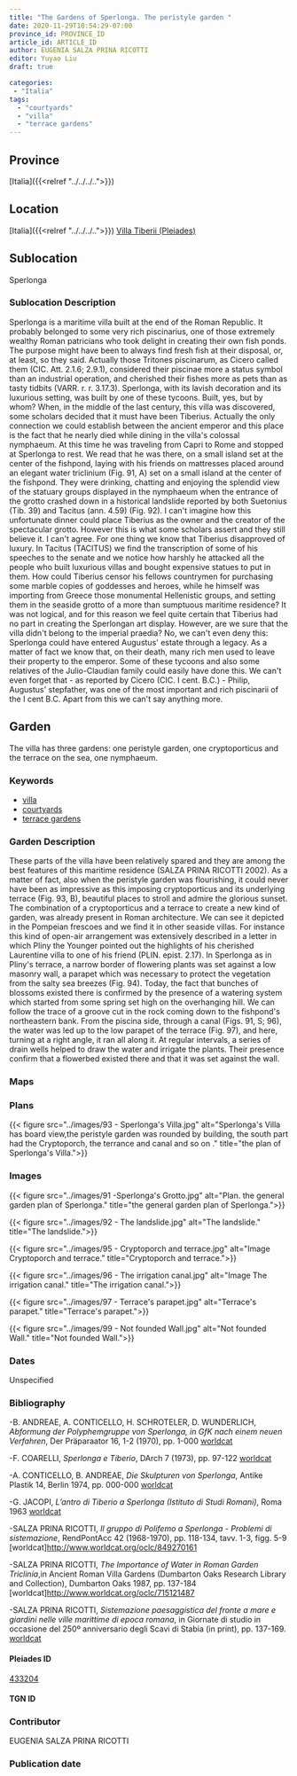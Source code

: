 ```yaml
---
title: "The Gardens of Sperlonga. The peristyle garden "
date: 2020-11-29T10:54:29-07:00
province_id: PROVINCE_ID
article_id: ARTICLE_ID
author: EUGENIA SALZA PRINA RICOTTI
editor: Yuyao Liu
draft: true

categories:
 - "Italia"
tags:
  - "courtyards"
  - "villa"
  - "terrace gardens"
---
```


## Province
[Italia]({{<relref "../../../..">}})

## Location

[Italia]({{<relref "../../../..">}})
[Villa Tiberii (Pleiades)](https://pleiades.stoa.org/places/433204?searchterm=sperl)

<!--### Location Description-->

<!-- LEAVE THIS BLANK FOR NOW -->

## Sublocation
Sperlonga

### Sublocation Description

Sperlonga is a maritime villa built at the end of the Roman Republic. It probably belonged to some very rich piscinarius, one of those extremely wealthy Roman patricians who took delight in creating their own fish ponds. The purpose might have been to always find fresh fish at their disposal, or, at least, so they said. Actually those Tritones piscinarum, as Cicero called them (CIC. Att. 2.1.6; 2.9.1), considered their piscinae more a status symbol than an industrial operation, and cherished their fishes more as pets than as tasty tidbits (VARR. r. r. 3.17.3).
Sperlonga, with its lavish decoration and its luxurious setting, was built by one of these tycoons. Built, yes, but by whom? When, in the middle of the last century, this villa was discovered, some scholars decided that it must have been Tiberius. Actually the only connection we could establish between the ancient emperor and this place is the fact that he nearly died while dining in the villa's colossal nymphaeum. At this time he was traveling from Capri to Rome and stopped at Sperlonga to rest.  We read that he was there, on a small island set at the center of the fishpond, laying with his friends on mattresses placed around an elegant water triclinium (Fig. 91, A) set on a small island at the center of the fishpond. They were drinking, chatting and enjoying the splendid view of the statuary groups displayed in the nymphaeum when the entrance of the grotto crashed down in a historical landslide reported by both Suetonius (Tib. 39) and Tacitus (ann. 4.59) (Fig. 92). I can't imagine how this unfortunate dinner could place Tiberius as the owner and the creator of the spectacular grotto. However this is what some scholars assert and they still believe it.
I can't agree. For one thing we know that Tiberius disapproved of luxury. In Tacitus (TACITUS) we find the transcription of some of his speeches to the senate and we notice how harshly he attacked all the people who built luxurious villas and bought expensive statues to put in them.  How could Tiberius censor his fellows countrymen for purchasing some marble copies of goddesses and heroes, while he himself was importing from Greece those monumental Hellenistic groups, and setting them in the seaside grotto of a more than sumptuous maritime residence? It was not logical, and for this reason we feel quite certain that Tiberius had no part in creating the Sperlongan art display.
However, are we sure that the villa didn't belong to the imperial praedia? No, we can't even deny this: Sperlonga could have entered Augustus' estate through a legacy. As a matter of fact we know that, on their death, many rich men used to leave their property to the emperor. Some of these tycoons and also some relatives of the Julio-Claudian family could easily have done this. We can't even forget that - as reported by Cicero (CIC. I cent. B.C.) - Philip, Augustus' stepfather, was one of the most important and rich piscinarii of the I cent B.C. Apart from this we can't say anything more.


## Garden

The villa has three gardens:  one peristyle garden, one cryptoporticus and the terrace on the sea, one nymphaeum.

### Keywords

- [villa](http://vocab.getty.edu/page/aat/300000325)
- [courtyards](http://vocab.getty.edu/page/aat/300004095)
- [terrace gardens](http://vocab.getty.edu/page/aat/300404778)

### Garden Description
These parts of the villa have been relatively spared and they are among the best features of this maritime residence (SALZA PRINA RICOTTI 2002). As a matter of fact, also when the peristyle garden was flourishing, it could never have been as impressive as this imposing cryptoporticus and its underlying terrace (Fig. 93, B), beautiful places to stroll and admire the glorious sunset. The combination of a cryptoporticus and a terrace to create a new kind of garden, was already present in Roman architecture. We can see it depicted in the Pompeian frescoes and we find it in other seaside villas. For instance this kind of open-air arrangement was extensively described in a letter in which Pliny the Younger pointed out the highlights of his cherished Laurentine villa to one of his friend (PLIN. epist. 2.17). In Sperlonga as in Pliny's terrace, a narrow border of flowering plants was set against a low masonry wall, a parapet which was necessary to protect the vegetation from the salty sea breezes (Fig. 94). Today, the fact that bunches of blossoms existed there is confirmed by the presence of a watering system which started from some spring set high on the overhanging hill. We can follow the trace of a groove cut in the rock coming down to the fishpond's northeastern bank. From the piscina side, through a canal (Figs. 91, S; 96), the water was led up to the low parapet of the terrace (Fig. 97), and here, turning at a right angle, it ran all along it. At regular intervals, a series of drain wells helped to draw the water and irrigate the plants. Their presence confirm that a flowerbed existed there and that it was set against the wall.

### Maps

<!--
{{< figure src="IMG_URL" alt="ALT_TEXT" title="CAPTION" >}}
-->

### Plans
{{< figure src="../images/93 - Sperlonga's Villa.jpg" alt="Sperlonga's Villa has board view,the peristyle garden was rounded by building, the south part had the Cryptoporch, the terrance and canal and so on ." title="the plan of Sperlonga's Villa.">}}

### Images
{{< figure src="../images/91 -Sperlonga's Grotto.jpg" alt="Plan. the general garden plan of Sperlonga." title="the general garden plan of Sperlonga.">}}

{{< figure src="../images/92 - The landslide.jpg" alt="The landslide." title="The landslide.">}}

{{< figure src="../images/95 - Cryptoporch and terrace.jpg" alt="Image Cryptoporch and terrace." title="Cryptoporch and terrace.">}}

{{< figure src="../images/96 - The irrigation canal.jpg" alt="Image The irrigation canal." title="The irrigation canal.">}}

{{< figure src="../images/97 - Terrace's parapet.jpg" alt="Terrace's parapet." title="Terrace's parapet.">}}

{{< figure src="../images/99 - Not founded Wall.jpg" alt="Not founded Wall." title="Not founded Wall.">}}



### Dates
Unspecified

### Bibliography
-B. ANDREAE, A. CONTICELLO, H. SCHROTELER, D. WUNDERLICH, *Abformung der Polyphemgruppe von Sperlonga, in GfK nach einem neuen Verfahren*, Der Präparaator 16, 1-2 (1970), pp. 1-000 [worldcat](http://www.worldcat.org/oclc/1088832601)

-F. COARELLI, *Sperlonga e Tiberio*, DArch 7 (1973), pp. 97-122 [worldcat](https://www.worldcat.org/title/sperlonga-e-tiberio/oclc/1088846423)

-A. CONTICELLO, B. ANDREAE, *Die Skulpturen von Sperlonga*, Antike Plastik 14, Berlin 1974, pp. 000-000 [worldcat](https://www.worldcat.org/title/die-skulpturen-von-sperlonga/oclc/1050484099)

-G. JACOPI, *L’antro di Tiberio a Sperlonga (Istituto di Studi Romani)*, Roma 1963 [worldcat](https://www.worldcat.org/title/antro-di-tiberio-a-sperlonga/oclc/1965932)

-SALZA PRINA RICOTTI, *Il gruppo di Polifemo a Sperlonga - Problemi di sistemazione*, RendPontAcc 42 (1968-1970), pp. 118-134, tavv. 1-3, figg. 5-9 [worldcat]http://www.worldcat.org/oclc/849270161

-SALZA PRINA RICOTTI, *The Importance of Water in Roman Garden Triclinia*,in Ancient Roman Villa Gardens (Dumbarton Oaks Research Library and Collection), Dumbarton Oaks 1987, pp. 137-184 [worldcat]http://www.worldcat.org/oclc/715121487

-SALZA PRINA RICOTTI, *Sistemazione paesaggistica del fronte a mare e giardini nelle ville marittime di epoca romana*, in Giornate di studio in occasione del 250º anniversario degli Scavi di Stabia (in print), pp. 137-169. [worldcat](http://www.worldcat.org/oclc/469755044)


<!--#### Periodo ID-->

<!-- [PERIODO_ID](https://pleiades.stoa.org/places/PLEIADES_ID) -->

#### Pleiades ID

[433204](https://pleiades.stoa.org/places/433204)

#### TGN ID


### Contributor
 EUGENIA SALZA PRINA RICOTTI

### Publication date


<!--### Related articles-->

<!-- Links to other related articles. Leave blank for now -->
